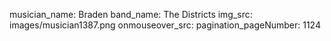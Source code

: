 musician_name: Braden
band_name: The Districts
img_src: images/musician1387.png
onmouseover_src: 
pagination_pageNumber: 1124